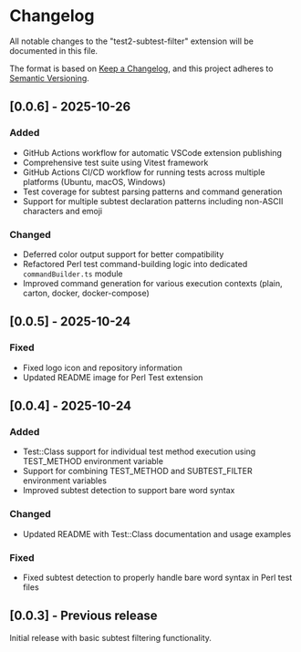 # Changelog

All notable changes to the "test2-subtest-filter" extension will be documented in this file.

The format is based on [Keep a Changelog](https://keepachangelog.com/en/1.0.0/),
and this project adheres to [Semantic Versioning](https://semver.org/spec/v2.0.0.html).

## [0.0.6] - 2025-10-26

### Added
- GitHub Actions workflow for automatic VSCode extension publishing
- Comprehensive test suite using Vitest framework
- GitHub Actions CI/CD workflow for running tests across multiple platforms (Ubuntu, macOS, Windows)
- Test coverage for subtest parsing patterns and command generation
- Support for multiple subtest declaration patterns including non-ASCII characters and emoji

### Changed
- Deferred color output support for better compatibility
- Refactored Perl test command-building logic into dedicated `commandBuilder.ts` module
- Improved command generation for various execution contexts (plain, carton, docker, docker-compose)

## [0.0.5] - 2025-10-24

### Fixed
- Fixed logo icon and repository information
- Updated README image for Perl Test extension

## [0.0.4] - 2025-10-24

### Added
- Test::Class support for individual test method execution using TEST_METHOD environment variable
- Support for combining TEST_METHOD and SUBTEST_FILTER environment variables
- Improved subtest detection to support bare word syntax

### Changed
- Updated README with Test::Class documentation and usage examples

### Fixed
- Fixed subtest detection to properly handle bare word syntax in Perl test files

## [0.0.3] - Previous release

Initial release with basic subtest filtering functionality.
